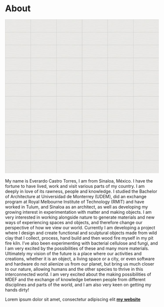 # About

![](../images/bliss.jpg)

My name is Everardo Castro Torres, I am from Sinaloa, México. I have the fortune to have lived, work and visit various parts of my country. I am deeply in love of its rawness, people and knowledge. I studied the Bachelor of Architecture at Universidad de Monterrey (UDEM), did an exchange program at Royal Melbourne Institute of Technology (RMIT) and have worked in Tulum, and Sinaloa as an architect, as well as developing my growing interest in experimentation with matter and making objects. 
I am very interested in working alongside nature to generate materials and new ways of experiencing spaces and objects, and therefore change our perspective of how we view our world. Currently I am developing a project where I design and create functional and sculptural objects made from wild clay that I collect, process, hand build and then wood fire myself in my pit fire kiln. I’ve also been experimenting with bacterial cellulose and fungi, and I am very excited by the possibilities of these and many more materials.
Ultimately my vision of the future is a place where our activities and creations, whether it is an object, a living space or a city, or even software and hardware do not alienize us from our planet, but bring us much closer to our nature, allowing humans and the other species to thrive in this interconnected world. I am very excited about the making possibilities of MDEF and the exchange of knowledge between people from different disciplines and parts of the world, and I am also very keen on getting my hands dirty!

Lorem ipsum dolor sit amet, consectetur adipiscing elit **[my website](https://community.emergentfutures.io/courses/5566525/content)**

